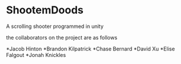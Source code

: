 # ShootemDoods
A scrolling shooter programmed in unity

the collaborators on the project are as follows

*Jacob Hinton
*Brandon Kilpatrick
*Chase Bernard
*David Xu
*Elise Falgout
*Jonah Knickles
